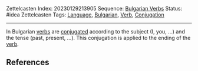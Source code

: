 Zettelcasten Index: 20230129213905
Sequence: [Bulgarian Verbs](Bulgarian%20Verbs.md)
Status: #idea
Zettelcasten Tags: [Language](Language.md), [Bulgarian](Bulgarian.md), [Verb](Verb.md), [Conjugation](Conjugation.md)

---

In Bulgarian [verbs](Verb.md) are [conjugated](Conjugation.md) according to the subject (I, you, ...) and the tense (past, present, ...). This conjugation is applied to the ending of the [verb](Verb.md).

## References
